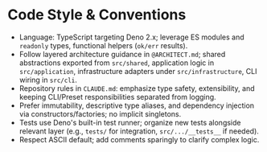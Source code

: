 # Code Style & Conventions
- Language: TypeScript targeting Deno 2.x; leverage ES modules and `readonly` types, functional helpers (`ok/err` results).
- Follow layered architecture guidance in `@ARCHITECT.md`; shared abstractions exported from `src/shared`, application logic in `src/application`, infrastructure adapters under `src/infrastructure`, CLI wiring in `src/cli`.
- Repository rules in `CLAUDE.md`: emphasize type safety, extensibility, and keeping CLI/Preset responsibilities separated from logging.
- Prefer immutability, descriptive type aliases, and dependency injection via constructors/factories; no implicit singletons.
- Tests use Deno's built-in test runner; organize new tests alongside relevant layer (e.g., `tests/` for integration, `src/.../__tests__` if needed).
- Respect ASCII default; add comments sparingly to clarify complex logic.